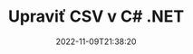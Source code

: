 ---
############################# Static ############################
layout: "auto-gen-editor"
date: 2022-11-09T21:38:20
draft: false
otherformats: doc docx docm dotx xls xlsx xlsm ppt pptx pptm mobi epub html mhtml txt xml tsv pdf xps msg

############################# Head ############################
head_title: "Editor CSV – Upravte CSV v C# .NET"
head_description: "Ako upraviť CSV v C# .NET pomocou niekoľkých riadkov kódu? Použite rozhrania API na spracovanie dokumentov GroupDocs na úpravu, aktualizáciu a uloženie viac ako 30 formátov súborov."

############################# Header ############################
title: "Upraviť CSV v C# .NET"
description: "Efektívne a robustné úpravy CSV pomocou GroupDocs.Editor na strane servera pre C# .NET API bez použitia akéhokoľvek softvéru ako Microsoft alebo Open Office."
bg_image: "https://cms.admin.containerize.com/templates/aspose/App_Themes/V3/images/bg/header1.png"
bg_overlay: false
button:
    enable: true
    icon: "fas fa-arrow-down"
    label: "Stiahnite si bezplatnú skúšobnú verziu"
    link: "https://downloads.groupdocs.com/editor/net"

############################# SubMenu ############################
submenu:
    enable: true

    left:
        img_alt: "GroupDocs.Editor for .NET"
        image: "https://cms.admin.containerize.com/templates/groupdocs/images/product-logos/90x90-noborder/groupdocs-editor-net.png"
        product: "GroupDocs.Editor"
        platform: ".NET"

    middle:
        button:

            # button loop
            - link: "https://apireference.groupdocs.com/editor/net"
              text: "Referencia API"

            # button loop
            - link: "https://github.com/groupdocs-editor"
              text: "Príklady kódov"

            # button loop
            - link: "https://products.groupdocs.app/editor/family"
              text: "Živé ukážky"

            # button loop
            - link: "https://purchase.groupdocs.com/pricing/editor/net"
              text: "Stanovenie cien"

    right:
        link_download: "https://downloads.groupdocs.com/editor"
        link_learn: "https://docs.groupdocs.com/editor/net"
        link_buy: "https://purchase.groupdocs.com"

############################# About ############################
about:
    enable: true
    title: "O GroupDocs.Editor for .NET API"
    content: |
        [GroupDocs.Editor for .NET](/sk/editor/net/) API je správnou voľbou na úpravu dokumentov a prezentácií Microsoft Word, Excel, PowerPoint, Open Office. GroupDocs.Editor je samostatné API, ktoré je vhodné pre serverové a back-endové systémy, kde sa vyžaduje vysoký výkon. Nezávisí od žiadneho softvéru ako Microsoft alebo Open Office.

############################# Steps ############################
steps:
    enable: true
    title_left: "Kroky na úpravu CSV v C#"
    content_left: |
        [GroupDocs.Editor for .NET](/sk/editor/net/) poskytuje vývojárom jednoduchý a priamy spôsob úpravy súborov CSV pomocou niekoľkých riadkov kódu.
        * Vytvorte inštanciu triedy `Editor` s povinnou cestou k súboru alebo bajtovým tokom a načítajte súbor CSV
        * Vytvorte inštanciu triedy `DelimitedTextEditOptions` pre formát súboru CSV a zadajte povinný oddeľovač reťazcov v konštruktore
        * Zavolajte metódu `Editor.Edit()` a získajte CSV dokument vo formáte HTML, ktorý je možné ľahko upravovať pomocou ľubovoľného editora WYSIWYG
        * Zavolajte metódu `Editor.Save()` a uložte upravený súbor CSV pomocou inštancie triedy `DelimitedTextSaveOptions` s požadovaným oddeľovačom

        
    title_right: "Požiadavky na systém"
    content_right: |
        Základné úpravy dokumentov pomocou rozhraní API GroupDocs.Editor for .NET je možné vykonať implementáciou niekoľkých jednoduchých krokov. Naše API sú podporované na všetkých hlavných platformách a operačných systémoch. Pred spustením nižšie uvedeného kódu sa uistite, že máte vo svojom systéme nainštalované nasledujúce predpoklady.

        * Operačné systémy: Microsoft Windows, Linux, MacOS
        * Vývojové prostredia: Microsoft Visual Studio, Xamarin, MonoDevelop
        * Rámce: .NET Framework, .NET Standard, .NET Core, Mono
        * Stiahnite si najnovšiu verziu produktu GroupDocs.Editor for .NET z [NuGet](https://www.nuget.org/packages/groupdocs.editor)
        
    code: |        
        ```csharp
        // Load the CSV file into Editor with no extra loading options
        Editor editor = new Editor("source.csv");

        // Create edit options for delimited text and specify a mandatory separator in the constructor
        DelimitedTextEditOptions editOptions = new DelimitedTextEditOptions(",");        

        // Open input CSV document for edit — obtain an intermediate document, that can be edited
        EditableDocument beforeEdit = editor.Edit(editOptions);

        // Grab CSV document content and associated resources from editable document
        string content = beforeEdit.GetContent();

        // Send the content to WYSIWYG-editor, edit it there, and send edited content back to the server-side
        // This step simulates a such operation
        string updatedContent = content.Replace("Cell Text", "Edited Cell Text");

        // Grab edited content and resources from WYSIWYG-editor and create a new EditableDocument instance from it
        EditableDocument afterEdit = EditableDocument.FromMarkup(updatedContent, null);

        // Create save options for delimited text and specify a mandatory separator in the constructor
        DelimitedTextSaveOptions saveOptions = new DelimitedTextSaveOptions(",");

        // Save edited CSV document to the file
        editor.Save(afterEdit, "edited.csv", saveOptions);
        ```
        
############################# Demos ############################
demos:
    enable: true
    title: "Živé ukážky editora CSV"
    content: |
        Upravte CSV hneď teraz na webovej stránke [GroupDocs.Editor Live Demos](https://products.groupdocs.app/editor/family).
        Živá ukážka má nasledujúce výhody
        
############################# More Formats ############################
more_formats:
    enable: true
    title: "Ďalšie podporované editory"
    content: |
        Môžete tiež upravovať iné formáty súborov. Úplný zoznam nájdete nižšie.


############################# Back to top ###############################
back_to_top:
    enable: true
---